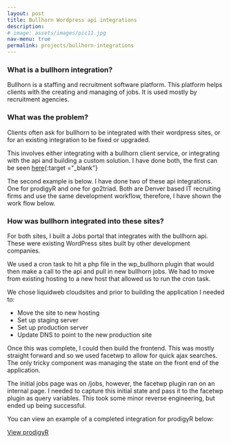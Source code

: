 ```yaml
---
layout: post
title: Bullhorn Wordpress api integrations
description: 
# image: assets/images/pic11.jpg
nav-menu: true
permalink: projects/bullhorn-integrations
---
```


### What is a bullhorn integration?
Bullhorn is a staffing and recruitment software platform. This platform helps clients with the creating and managing of jobs. It is used mostly by recruitment agencies.

### What was the problem?
Clients often ask for bullhorn to be integrated with their wordpress sites, or for an existing integration to be fixed or upgraded.

This involves either integrating with a bullhorn client service, or integrating with the api and building a custom solution. I have done both, the first can be seen
[here](http://www.toplawjobs.com/search-jobs/#/jobs){:target ="_blank"}

The second example is below. I have done two of these api integrations. One for prodigyR and one for go2triad. Both are Denver based IT recruiting firms and use the same development workflow, therefore, I have shown the work flow below.

### How was bullhorn integrated into these sites?
For both sites, I built a Jobs portal that integrates with the bullhorn api.
These were existing WordPress sites built by other development
companies.

We used a cron task to hit a php file in the wp_bullhorn plugin
that would then make a call to the api and pull in new bullhorn
jobs. We had to move from existing hosting to a new host that
allowed us to run the cron task. 

We chose liquidweb cloudsites and prior to building the
application I needed to: 

- Move the site to new hosting
- Set up staging server
- Set up production server
- Update DNS to point to the new production site

Once this was complete, I could then build the frontend.
This was mostly straight forward and so we used facetwp
to allow for quick ajax searches. The only tricky component was
managing the state on the front end of the application.

The initial jobs page was on /jobs, however, the facetwp plugin
ran on an internal page. I needed to capture this initial state
and pass it to the facetwp plugin as query variables. This took
some minor reverse engineering, but ended up being successful.

You can view an example of a completed integration for prodigyR below:

<a href="https://prodigyr.com/featured-jobs/" class="button" target="_blank" rel="noreferrer">View prodigyR</a>
